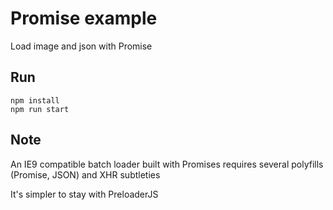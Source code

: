 # Promise example

Load image and json with Promise

## Run

```
npm install
npm run start
```

## Note

An IE9 compatible batch loader built with Promises requires several polyfills (Promise, JSON) and XHR subtleties

It's simpler to stay with PreloaderJS
